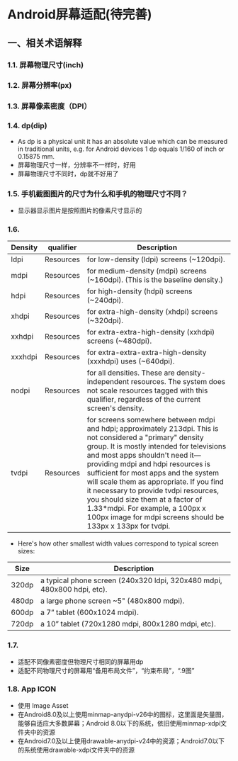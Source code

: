 # Android屏幕适配(待完善)

## 一、相关术语解释

### 1.1. 屏幕物理尺寸(inch)



### 1.2. 屏幕分辨率(px)



### 1.3. 屏幕像素密度（DPI）



### 1.4. dp(dip)
* As dp is a physical unit it has an absolute value which can be measured in traditional units, e.g. for Android devices 1 dp equals 1/160 of inch or 0.15875 mm.
* 屏幕物理尺寸一样，分辨率不一样时，好用
* 屏幕物理尺寸不同时，dp就不好用了

### 1.5. 手机截图图片的尺寸为什么和手机的物理尺寸不同？

* 显示器显示图片是按照图片的像素尺寸显示的




### 1.6. 

|Density|qualifier |Description|
|--------|---------|----------|
|ldpi	|Resources |for low-density (ldpi) screens (~120dpi).
|mdpi	|Resources |for medium-density (mdpi) screens (~160dpi). (This is the baseline density.)
|hdpi	|Resources |for high-density (hdpi) screens (~240dpi).
|xhdpi	|Resources |for extra-high-density (xhdpi) screens (~320dpi).
|xxhdpi	|Resources |for extra-extra-high-density (xxhdpi) screens (~480dpi).
|xxxhdpi|Resources |for extra-extra-extra-high-density (xxxhdpi) uses (~640dpi).
|nodpi	|Resources |for all densities. These are density-independent resources. The system does not scale resources tagged with this qualifier, regardless of the current screen's density.
|tvdpi	|Resources |for screens somewhere between mdpi and hdpi; approximately 213dpi. This is not considered a "primary" density group. It is mostly intended for televisions and most apps shouldn't need it—providing mdpi and hdpi resources is sufficient for most apps and the system will scale them as appropriate. If you find it necessary to provide tvdpi resources, you should size them at a factor of 1.33*mdpi. For example, a 100px x 100px image for mdpi screens should be 133px x 133px for tvdpi.


* Here's how other smallest width values correspond to typical screen sizes:

|Size |Description|
|-----|-----|
|320dp|a typical phone screen (240x320 ldpi, 320x480 mdpi, 480x800 hdpi, etc).
|480dp|a large phone screen ~5" (480x800 mdpi).
|600dp|a 7” tablet (600x1024 mdpi).
|720dp|a 10” tablet (720x1280 mdpi, 800x1280 mdpi, etc).


### 1.7. 
* 适配不同像素密度但物理尺寸相同的屏幕用dp
* 适配不同物理尺寸的屏幕用“备用布局文件”，“约束布局”，“.9图”


### 1.8. App ICON 
* 使用 Image Asset
* 在Android8.0及以上使用minmap-anydpi-v26中的图标，这里面是矢量图，能够自适应大多数屏幕；Android 8.0以下的系统，依旧使用minmap-xdpi文件夹中的资源
* 在Android7.0及以上使用drawable-anydpi-v24中的资源；Android7.0以下的系统使用drawable-xdpi文件夹中的资源


